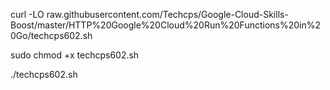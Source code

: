 curl -LO raw.githubusercontent.com/Techcps/Google-Cloud-Skills-Boost/master/HTTP%20Google%20Cloud%20Run%20Functions%20in%20Go/techcps602.sh

sudo chmod +x techcps602.sh

./techcps602.sh
